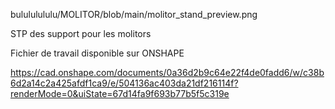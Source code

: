 bulululululu/MOLITOR/blob/main/molitor_stand_preview.png

STP des support pour les molitors

Fichier de travail disponible sur ONSHAPE

https://cad.onshape.com/documents/0a36d2b9c64e22f4de0fadd6/w/c38b6d2a14c2a425afdf1ca9/e/504136ac403da21df216114f?renderMode=0&uiState=67d14fa9f693b77b5f5c319e

